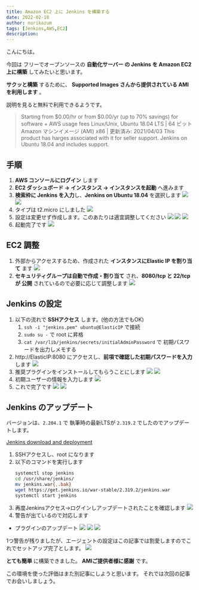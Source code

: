 ```yaml
---
title: Amazon EC2 上に Jenkins を構築する
date: 2022-02-18
author: norikazum
tags: [Jenkins,AWS,EC2]
description: 
---
```


こんにちは。

今回は フリーでオープンソースの **自動化サーバー の Jenkins を Amazon EC2 上に構築** してみたいと思います。

**サクッと構築** するために、 **Supported Images さんから提供されている AMI を利用します** 。

説明を見ると無料で利用できるようです。

> Starting from $0.00/hr or from $0.00/yr (up to 70% savings) for software + AWS usage fees Linux/Unix, Ubuntu 18.04 LTS | 64 ビット Amazon マシンイメージ (AMI) x86 | 更新済み: 2021/04/03 This product has harges associated with it for seller support. Jenkins on Ubuntu 18.04 and includes support.

## 手順
1. **AWS コンソールにログイン** します
1. **EC2 ダッシュボード → インスタンス → インスタンスを起動** へ進みます
1. **検索枠に Jenkins を入力**し、**Jenkins on Ubuntu 18.04** を選択します
    ![](images/2022-02-05_13h48_51.jpg)
    ![](images/2022-02-05_13h49_15.jpg)
1. タイプは t2.micro にしました
    ![](images/2022-02-05_13h49_49.jpg)
1. 設定は変更せず作成します。このあたりは適宜調整してください
    ![](images/2022-02-05_13h50_15.jpg)
    ![](images/2022-02-05_13h50_24.jpg)
    ![](images/2022-02-05_13h50_47.jpg)
1. 起動完了です
    ![](images/2022-02-05_13h54_26.jpg)

## EC2 調整
1. 外部からアクセスするため、作成された **インスタンスにElastic IP を割り当て** ます
    ![](images/2022-02-05_14h11_08.jpg)
1. **セキュリティグループは自動で作成・割り当て** され、**8080/tcp と 22/tcp が 公開** されているので必要に応じて調整します
    ![](images/2022-02-05_14h13_54.jpg)

## Jenkins の設定
1. 以下の流れで **SSHアクセス** します。(他の方法でもOK) 
    1. `ssh -i "jenkins.pem" ubuntu@ElasticIP` で接続
    1. `sudo su -` で root に昇格
    1. `cat /var/lib/jenkins/secrets/initialAdminPassword` で 初期パスワードを出力しメモする
1. http://ElasticIP:8080 にアクセスし、**前項で確認した初期パスワードを入力** します
    ![](images/2022-02-05_14h16_25.jpg)
1. 推奨プラグインをインストールしてもらうことにします
    ![](images/2022-02-05_14h25_36.jpg)
    ![](images/2022-02-05_14h25_59.jpg)
1. 初期ユーザーの情報を入力します
    ![](images/2022-02-05_14h27_44.jpg)
1. これで完了です
    ![](images/2022-02-05_14h29_20.jpg)
    ![](images/2022-02-05_14h30_04.jpg)

## Jenkins のアップデート

バージョンは、`2.204.1` で 執筆時の最新LTSが `2.319.2` でしたのでアップデートします。

[Jenkins download and deployment](https://www.jenkins.io/download/)

1. SSHアクセスし、root になります
1. 以下のコマンドを実行します
    ```bash
    systemctl stop jenkins
    cd /usr/share/jenkins/
    mv jenkins.war{,.bak}
    wget https://get.jenkins.io/war-stable/2.319.2/jenkins.war
    systemctl start jenkins
    ```
1. 再度Jenkinsアクセス→ログインしアップデートされたことを確認します
    ![](images/2022-02-05_14h49_17.jpg)
1. 警告が出ているので対応します
- プラグインのアップデート
    ![](images/2022-02-05_14h51_12.jpg)
    ![](images/2022-02-05_14h54_45.jpg)
    ![](images/2022-02-05_14h55_14.jpg)

1つ警告が残りましたが、エージェントの設定はこの記事では割愛しますのでこれでセットアップ完了とします。
![](images/2022-02-05_15h03_04.jpg)

**とても簡単** に構築できました。
**AMIご提供者様に感謝** です。

この環境を使った評価はまた別記事にしようと思います。
それでは次回の記事でお会いしましょう。
